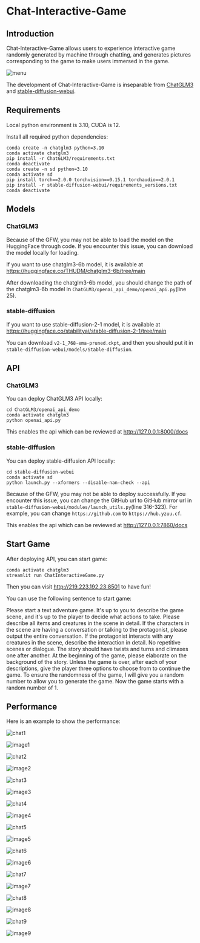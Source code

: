 # Chat-Interactive-Game

## Introduction

Chat-Interactive-Game allows users to experience interactive game randomly generated by machine through chatting, and generates pictures corresponding to the game to make users immersed in the game.

![menu](cases/menu.png)

The development of Chat-Interactive-Game is inseparable from [ChatGLM3](https://github.com/THUDM/ChatGLM3) and [stable-diffusion-webui](https://github.com/AUTOMATIC1111/stable-diffusion-webui).

## Requirements

Local python environment is 3.10, CUDA is 12.

Install all required python dependencies:

```
conda create -n chatglm3 python=3.10
conda activate chatglm3
pip install -r ChatGLM3/requirements.txt
conda deactivate
conda create -n sd python=3.10
conda activate sd
pip install torch==2.0.0 torchvision==0.15.1 torchaudio==2.0.1
pip install -r stable-diffusion-webui/requirements_versions.txt
conda deactivate
```

## Models

### ChatGLM3

Because of the GFW, you may not be able to load the model on the HuggingFace through code. If you encounter this issue, you can download the model locally for loading.

If you want to use chatglm3-6b model, it is available at https://huggingface.co/THUDM/chatglm3-6b/tree/main

After downloading the chatglm3-6b model, you should change the path of the chatglm3-6b model in ```ChatGLM3/openai_api_demo/openai_api.py```(line 25).

### stable-diffusion

If you want to use stable-diffusion-2-1 model, it is available at https://huggingface.co/stabilityai/stable-diffusion-2-1/tree/main

You can download ```v2-1_768-ema-pruned.ckpt```, and then you should put it in ```stable-diffusion-webui/models/Stable-diffusion```.

## API

### ChatGLM3

You can deploy ChatGLM3 API locally:

```
cd ChatGLM3/openai_api_demo
conda activate chatglm3
python openai_api.py
```

This enables the api which can be reviewed at http://127.0.0.1:8000/docs


### stable-diffusion

You can deploy stable-diffusion API locally:

```
cd stable-diffusion-webui
conda activate sd
python launch.py --xformers --disable-nan-check --api
```
Because of the GFW, you may not be able to deploy successfully. If you encounter this issue, you can change the GitHub url to GitHub mirror url in ```stable-diffusion-webui/modules/launch_utils.py```(line 316-323). For example, you can change ```https://github.com``` to ```https://hub.yzuu.cf```.

This enables the api which can be reviewed at http://127.0.0.1:7860/docs

## Start Game

After deploying API, you can start game:

```
conda activate chatglm3
streamlit run ChatInteractiveGame.py
```

Then you can visit http://219.223.192.23:8501 to have fun!

You can use the following sentence to start game:

Please start a text adventure game. It's up to you to describe the game scene, and it's up to the player to decide what actions to take. Please describe all items and creatures in the scene in detail. If the characters in the scene are having a conversation or talking to the protagonist, please output the entire conversation. If the protagonist interacts with any creatures in the scene, describe the interaction in detail. No repetitive scenes or dialogue. The story should have twists and turns and climaxes one after another. At the beginning of the game, please elaborate on the background of the story. Unless the game is over, after each of your descriptions, give the player three options to choose from to continue the game. To ensure the randomness of the game, I will give you a random number to allow you to generate the game. Now the game starts with a random number of 1.

## Performance

Here is an example to show the performance:

![chat1](cases/chat1.png)

![image1](cases/image1.jpg)

![chat2](cases/chat2.png)

![image2](cases/image2.jpg)

![chat3](cases/chat3.png)

![image3](cases/image3.jpg)

![chat4](cases/chat4.png)

![image4](cases/image4.jpg)

![chat5](cases/chat5.png)

![image5](cases/image5.jpg)

![chat6](cases/chat6.png)

![image6](cases/image6.jpg)

![chat7](cases/chat7.png)

![image7](cases/image7.jpg)

![chat8](cases/chat8.png)

![image8](cases/image8.jpg)

![chat9](cases/chat9.png)

![image9](cases/image9.jpg)